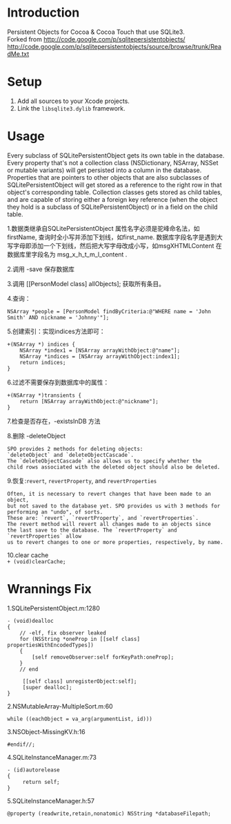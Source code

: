 Introduction
======================

Persistent Objects for Cocoa &amp; Cocoa Touch that use SQLite3. <br>
Forked from http://code.google.com/p/sqlitepersistentobjects/ <br>
http://code.google.com/p/sqlitepersistentobjects/source/browse/trunk/ReadMe.txt


Setup
=====================

1. Add all sources to your Xcode projects. 
2. Link the `libsqlite3.dylib` framework.


Usage
======================

Every subclass of SQLitePersistentObject gets its own table in the database. 
Every property that's not a collection class (NSDictionary, NSArray, NSSet or 
mutable variants) will get persisted into a column in the database. Properties
that are pointers to other objects that are also subclasses of 
SQLitePersistentObject will get stored as a reference to the right 
row in that object's corresponding table. Collection classes gets stored as 
child tables, and are capable of storing either a foreign key reference (when 
the object they hold is a subclass of SQLitePersistentObject) or in a field on 
the child table. 

1.数据类继承自SQLitePersistentObject
    属性名字必须是驼峰命名法，如firstName, 查询时全小写并添加下划线，如first_name.
    数据库字段名字是遇到大写字母即添加一个下划线，然后把大写字母改成小写，如msgXHTMLContent
    在数据库里字段名为 msg_x_h_t_m_l_content .
    
2.调用 -save 保存数据库

3.调用 [[PersonModel class] allObjects]; 获取所有条目。

4.查询：
```objc
NSArray *people = [PersonModel findByCriteria:@"WHERE name = 'John Smith' AND nickname = 'Johnny'"];
```

5.创建索引：实现indices方法即可：<br>
```objc
+(NSArray *) indices {
    NSArray *index1 = [NSArray arrayWithObject:@"name"];
    NSArray *indices = [NSArray arrayWithObject:index1];
    return indices;
} 
```

6.过滤不需要保存到数据库中的属性：<br>
```objc
+(NSArray *)transients {
    return [NSArray arrayWithObject:@"nickname"];
}
```

7.检查是否存在，-existsInDB 方法

8.删除 -deleteObject <br>
```
SPO provides 2 methods for deleting objects: 
`deleteObject` and `deleteObjectCascade`. 
The `deleteObjectCascade` also allows us to specify whether the 
child rows associated with the deleted object should also be deleted. 
```

9.恢复:`revert`, `revertProperty`, and `revertProperties`<br>
```
Often, it is necessary to revert changes that have been made to an object, 
but not saved to the database yet. SPO provides us with 3 methods for 
performing an "undo", of sorts. 
These are: `revert`, `revertProperty`, and `revertProperties`.
The revert method will revert all changes made to an objects since 
the last save to the database. The `revertProperty` and `revertProperties` allow
us to revert changes to one or more properties, respectively, by name.
```

10.clear cache<br>
`+ (void)clearCache;`


Wrannings Fix
======================

1.SQLitePersistentObject.m:1280
```objc
- (void)dealloc
{
    // -elf, fix observer leaked
    for (NSString *oneProp in [[self class] propertiesWithEncodedTypes])
    {
        [self removeObserver:self forKeyPath:oneProp];
    }
    // end
  
     [[self class] unregisterObject:self];
     [super dealloc];
}
```

2.NSMutableArray-MultipleSort.m:60<br>
```objc
while ((eachObject = va_arg(argumentList, id))) 
```

3.NSObject-MissingKV.h:16
```objc 
#endif//; 
```

4.SQLiteInstanceManager.m:73
```objc
- (id)autorelease
{
     return self;
}
```

5.SQLiteInstanceManager.h:57
```objc
@property (readwrite,retain,nonatomic) NSString *databaseFilepath;
```

